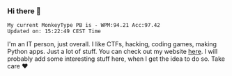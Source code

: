 ### Hi there 👋
<!-- PB START -->
```
My current MonkeyType PB is - WPM:94.21 Acc:97.42
Updated on: 15:22:49 CEST Time
```
<!-- PB END -->
I'm an IT person, just overall. I like CTFs, hacking, coding games, making Python apps. Just a lot of stuff.
You can check out my website [here](https://skill3472.github.io/).
I will probably add some interesting stuff here, when I get the idea to do so. Take care ❤️

